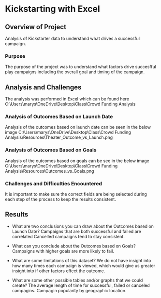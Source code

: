 # Kickstarting with Excel

## Overview of Project
Analysis of Kickstarter data to understand what drives a successful campaign.

### Purpose
The purpose of the project was to understand what factors drive succesfful play campaigns including the overall goal and timing of the campaign. 

## Analysis and Challenges
The analysis was performed in Excel which can be found here C:\Users\marys\OneDrive\Desktop\Class\Crowd Funding Analysis

### Analysis of Outcomes Based on Launch Date
Analysis of the outcomes based on launch date can be seen in the below image
C:\Users\marys\OneDrive\Desktop\Class\Crowd Funding Analysis\Resources\Theater_Outcome_vs_Launch.png

### Analysis of Outcomes Based on Goals
Analysis of the outcomes based on goals can be see in the below image
C:\Users\marys\OneDrive\Desktop\Class\Crowd Funding Analysis\Resources\Outcomes_vs_Goals.png

### Challenges and Difficulties Encountered
It is important to make sure the correct fields are being selected during each step of the process to keep the results consistent.

## Results

- What are two conclusions you can draw about the Outcomes based on Launch Date?
    Campaigns that are both successful and failed are correlated
        Cancelled campaigns tend to stay consistent.

- What can you conclude about the Outcomes based on Goals?
    Campaigns with higher goals are more likely to fail.

- What are some limitations of this dataset?
    We do not have insight into how many times each campaign is viewed, which would give us greater insight into if other factors effect the outcome.

- What are some other possible tables and/or graphs that we could create?
    The average length of time for successful, failed or canceled campagins.
        Campagin popularity by geographic location. 
